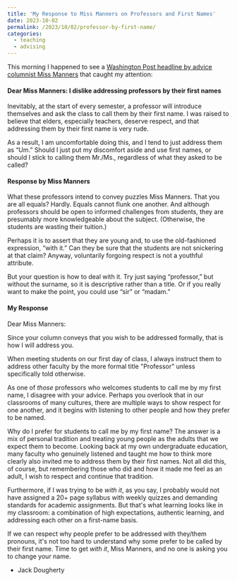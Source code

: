 ```yaml
---
title: 'My Response to Miss Manners on Professors and First Names'
date: 2023-10-02
permalink: /2023/10/02/professor-by-first-name/
categories:
  - teaching
  - advising
---
```

This morning I happened to see a [Washington Post headline by advice columnist Miss Manners](https://www.washingtonpost.com/advice/2023/10/02/miss-manners-how-to-address-professor-name/) that caught my attention:

#### Dear Miss Manners: I dislike addressing professors by their first names
Inevitably, at the start of every semester, a professor will introduce themselves and ask the class to call them by their first name. I was raised to believe that elders, especially teachers, deserve respect, and that addressing them by their first name is very rude.

As a result, I am uncomfortable doing this, and I tend to just address them as “Um.” Should I just put my discomfort aside and use first names, or should I stick to calling them Mr./Ms., regardless of what they asked to be called?

#### Response by Miss Manners
What these professors intend to convey puzzles Miss Manners. That you are all equals? Hardly. Equals cannot flunk one another. And although professors should be open to informed challenges from students, they are presumably more knowledgeable about the subject. (Otherwise, the students are wasting their tuition.)

Perhaps it is to assert that they are young and, to use the old-fashioned expression, “with it.” Can they be sure that the students are not snickering at that claim? Anyway, voluntarily forgoing respect is not a youthful attribute.

But your question is how to deal with it. Try just saying “professor,” but without the surname, so it is descriptive rather than a title. Or if you really want to make the point, you could use “sir” or “madam.”

#### My Response
Dear Miss Manners:

Since your column conveys that you wish to be addressed formally, that is how I will address you.

When meeting students on our first day of class, I always instruct them to address other faculty by the more formal title "Professor" unless specifically told otherwise.

As one of *those* professors who welcomes students to call me by my first name, I disagree with your advice. Perhaps you overlook that in our classrooms of many cultures, there are multiple ways to show respect for one another, and it begins with listening to other people and how they prefer to be named.

Why do I prefer for students to call me by my first name? The answer is a mix of personal tradition and treating young people as the adults that we expect them to become. Looking back at my own undergraduate education, many faculty who genuinely listened and taught me how to think more clearly also invited me to address them by their first names. Not all did this, of course, but remembering those who did and how it made me feel as an adult, I wish to respect and continue that tradition.

Furthermore, if I was trying to be *with it*, as you say, I probably would not have assigned a 20+ page syllabus with weekly quizzes and demanding standards for academic assignments. But that's what learning looks like in my classroom: a combination of high expectations, authentic learning, and addressing each other on a first-name basis.

If we can respect why people prefer to be addressed with they/them pronouns, it's not too hard to understand why some prefer to be called by their first name. Time to get *with it*, Miss Manners, and no one is asking you to change your name.

- Jack Dougherty
